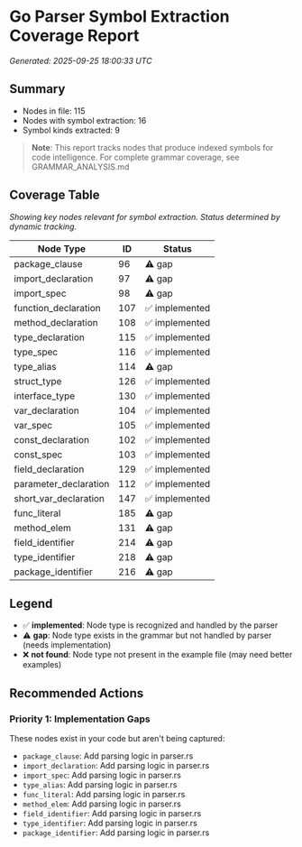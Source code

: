 # Go Parser Symbol Extraction Coverage Report

*Generated: 2025-09-25 18:00:33 UTC*

## Summary
- Nodes in file: 115
- Nodes with symbol extraction: 16
- Symbol kinds extracted: 9

> **Note**: This report tracks nodes that produce indexed symbols for code intelligence.
> For complete grammar coverage, see GRAMMAR_ANALYSIS.md

## Coverage Table

*Showing key nodes relevant for symbol extraction. Status determined by dynamic tracking.*

| Node Type | ID | Status |
|-----------|-----|--------|
| package_clause | 96 | ⚠️ gap |
| import_declaration | 97 | ⚠️ gap |
| import_spec | 98 | ⚠️ gap |
| function_declaration | 107 | ✅ implemented |
| method_declaration | 108 | ✅ implemented |
| type_declaration | 115 | ✅ implemented |
| type_spec | 116 | ✅ implemented |
| type_alias | 114 | ⚠️ gap |
| struct_type | 126 | ✅ implemented |
| interface_type | 130 | ✅ implemented |
| var_declaration | 104 | ✅ implemented |
| var_spec | 105 | ✅ implemented |
| const_declaration | 102 | ✅ implemented |
| const_spec | 103 | ✅ implemented |
| field_declaration | 129 | ✅ implemented |
| parameter_declaration | 112 | ✅ implemented |
| short_var_declaration | 147 | ✅ implemented |
| func_literal | 185 | ⚠️ gap |
| method_elem | 131 | ⚠️ gap |
| field_identifier | 214 | ⚠️ gap |
| type_identifier | 218 | ⚠️ gap |
| package_identifier | 216 | ⚠️ gap |

## Legend

- ✅ **implemented**: Node type is recognized and handled by the parser
- ⚠️ **gap**: Node type exists in the grammar but not handled by parser (needs implementation)
- ❌ **not found**: Node type not present in the example file (may need better examples)

## Recommended Actions

### Priority 1: Implementation Gaps
These nodes exist in your code but aren't being captured:

- `package_clause`: Add parsing logic in parser.rs
- `import_declaration`: Add parsing logic in parser.rs
- `import_spec`: Add parsing logic in parser.rs
- `type_alias`: Add parsing logic in parser.rs
- `func_literal`: Add parsing logic in parser.rs
- `method_elem`: Add parsing logic in parser.rs
- `field_identifier`: Add parsing logic in parser.rs
- `type_identifier`: Add parsing logic in parser.rs
- `package_identifier`: Add parsing logic in parser.rs

